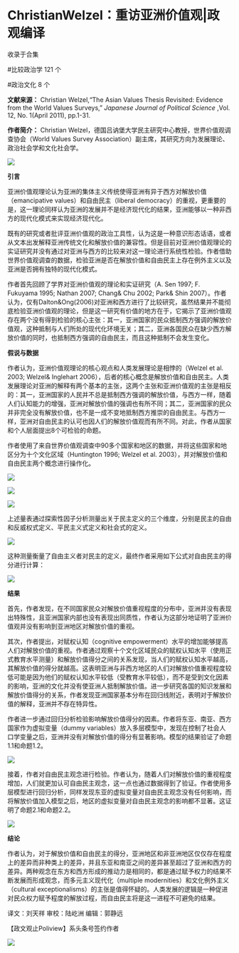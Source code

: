 # ChristianWelzel：重访亚洲价值观|政观编译


收录于合集

#比较政治学 121 个

#政治文化 8 个

**文献来源：** Christian Welzel,“The Asian Values Thesis Revisited: Evidence from
the World Values Surveys,” _Japanese Journal of Political Science_ ,Vol. 12,
No. 1(April 2011), pp.1-31.

 **作者简介：** Christian Welzel，德国吕讷堡大学民主研究中心教授，世界价值观调查协会（World Values Survey
Association）副主席，其研究方向为发展理论、政治社会学和文化社会学。

![](/images/344/2.jpeg)  
  
  

  

  

 **引言**

  

亚洲价值观理论认为亚洲的集体主义传统使得亚洲有异于西方对解放价值（emancipative values）和自由民主（liberal
democracy）的重视，更重要的是，这一理论同样认为亚洲的发展并不是经济现代化的结果，亚洲能够以一种非西方的现代化模式来实现经济现代化。

  

既有的研究或者批评亚洲价值观的政治工具性，认为这是一种意识形态话语，或者从文本出发解释亚洲传统文化和解放价值的兼容性。但是目前对亚洲价值观理论的实证研究并没有通过对亚洲与西方的比较来对这一理论进行系统性检验。作者借助世界价值观调查的数据，检验亚洲是否在解放价值和自由民主上存在例外主义以及亚洲是否拥有独特的现代化模式。

  

作者首先回顾了学界对亚洲价值观的理论和实证研究（A. Sen 1997; F. Fukuyama 1995; Nathan 2007; Chang& Chu
2002; Park& Shin
2007）。作者认为，仅有Dalton&Ong(2006)对亚洲和西方进行了比较研究，虽然结果并不能彻底检验亚洲价值观的理论，但是这一研究有价值的地方在于，它揭示了亚洲价值观存在两个没有得到检验的核心主张：其一，亚洲国家的民众抵制西方强调的解放价值观，这种抵制与人们所处的现代化环境无关；其二，亚洲各国民众在缺少西方解放价值的同时，也抵制西方强调的自由民主，而且这种抵制不会发生变化。

  

  

 **假说与数据**

  

作者认为，亚洲价值观理论的核心观点和人类发展理论是相悖的（Welzel et al. 2003; Welzel& Inglehart
2006），后者的核心概念是解放价值和自由民主。人类发展理论对亚洲的解释有两个基本的主张，这两个主张和亚洲价值观的主张是相反的：其一，亚洲国家的人民并不总是抵制西方强调的解放价值，与西方一样，随着人们认知能力的增强，亚洲对解放价值的强调也有所不同；其二，亚洲国家的民众并非完全没有解放价值，也不是一成不变地抵制西方推崇的自由民主。与西方一样，亚洲对自由民主的认可也因人们的解放价值观而有所不同。对此，作者从国家和个人层面提出8个可检验的命题。  

  

作者使用了来自世界价值观调查中90多个国家和地区的数据，并将这些国家和地区分为十个文化区域（Huntington 1996; Welzel et al.
2003），并对解放价值和自由民主两个概念进行操作化。

![](/images/344/3.png)

  

![](/images/344/4.png)

  

![](/images/344/5.png)

  

上述量表通过探索性因子分析测量出关于民主定义的三个维度，分别是民主的自由和反威权式定义、平民主义式定义和社会式的定义。  

![](/images/344/6.png)

这种测量衡量了自由主义者对民主的定义，最终作者采用如下公式对自由民主的得分进行计算：

![](/images/344/7.png)  
  

 **结果**

  

首先，作者发现，在不同国家民众对解放价值重视程度的分布中，亚洲并没有表现出特殊性，且亚洲国家内部也没有表现出同质性，作者认为这部分地证明了亚洲价值观并没有影响到亚洲地区对解放价值的重视。

  

其次，作者提出，对赋权认知（cognitive
empowerment）水平的增加能够提高人们对解放价值的重视。作者通过观察十个文化区域民众的赋权认知水平（使用正式教育水平测量）和解放价值得分之间的关系发现，当人们的赋权认知水平越高，其解放价值的得分就越高。这表明亚洲与非西方地区的人们对解放价值重视程度较低可能是因为他们的赋权认知水平较低（受教育水平较低），而不是受到文化因素的影响，亚洲的文化并没有使亚洲人抵制解放价值。进一步研究各国的知识发展和解放价值得分的关系，作者发现亚洲国家基本分布在回归线附近，表明对于解放价值的解释，亚洲并不存在特异性。

作者进一步通过回归分析检验影响解放价值得分的因素。作者将东亚、南亚、西方国家作为虚拟变量（dummy
variables）放入多层模型中，发现在控制了社会人口学变量之后，亚洲并没有对解放价值的得分有显著影响。模型的结果验证了命题1.1和命题1.2。

![](/images/344/8.png)

接着，作者对自由民主观念进行检验。作者认为，随着人们对解放价值的重视程度增加，人们就更加认可自由民主观念，这一点也通过数据得到了验证。作者使用多层模型进行回归分析，同样发现东亚的虚拟变量对自由民主观念没有任何影响，而将解放价值加入模型之后，地区的虚拟变量对自由民主观念的影响都不显著。这证明了命题2.1和命题2.2。

![](/images/344/9.png)

  

  

 **结论**

  

作者认为，对于解放价值和自由民主的得分，亚洲地区和非亚洲地区仅仅存在程度上的差异而非种类上的差异，并且东亚和南亚之间的差异甚至超过了亚洲和西方的差异。两种观念在东方和西方形成的推动力是相同的，都是通过赋予权力的结果不断发展而形成观念，而多元主义现代化（multiple
modernities）和文化例外主义（cultural
exceptionalisms）的主张是值得怀疑的。人类发展的逻辑是一种促进对民众权力赋予程度的解放过程，而自由民主将是这一进程不可避免的结果。

  

译文：刘天祥 审校：陆屹洲 编辑：郭静远

【政文观止Poliview】系头条号签约作者

  

![](/images/344/10.jpeg)

